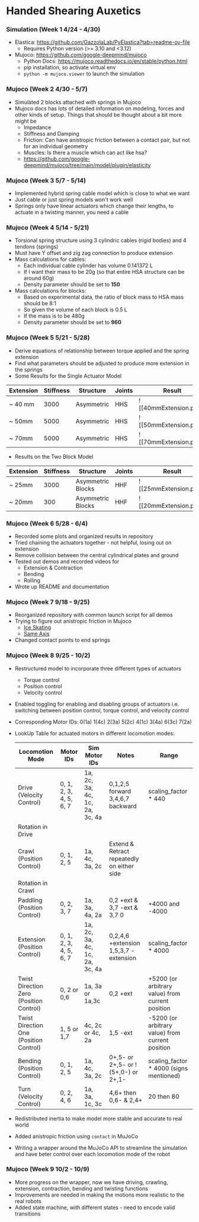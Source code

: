 # Handed Shearing Auxetics
### Simulation (Week 1 4/24 - 4/30)
- Elastica: https://github.com/GazzolaLab/PyElastica?tab=readme-ov-file
	- Requires Python version (>= 3.10 and <3.12)
- Mujoco: https://github.com/google-deepmind/mujoco
	- Python Docs: https://mujoco.readthedocs.io/en/stable/python.html
	- pip installation, so activate virtual env
	- `python -m mujoco.viewer` to launch the simulation
### Mujoco (Week 2 4/30 - 5/7)
- Simulated 2 blocks attached with springs in Mujoco
- Mujoco docs has lots of detailed information on modeling, forces and other kinds of setup. Things that should be thought about a bit more might be 
	- Impedance
	- Stiffness and Damping
	- Friction: Can have anistropic friction between a contact pair, but not for an individual geometry
	- Muscles: Is there a muscle which can act like hsa?
	- https://github.com/google-deepmind/mujoco/tree/main/model/plugin/elasticity

### Mujoco (Week 3 5/7 - 5/14)
- Implemented hybrid spring cable model which is close to what we want
- Just cable or just spring models won't work well
- Springs only have linear actuators which change their lengths, to actuate in a twisting manner, you need a cable

### Mujoco (Week 4 5/14 - 5/21)
- Torsional spring structure using 3 cylindric cables (rigid bodies) and 4 tendons (springs)
- Must have Y offset and zig zag connection to produce extension
- Mass calculations for cables:
	- Each individual cable cylinder has volume 0.141372 L
	- If I want their mass to be 20g (so that entire HSA structure can be around 60g)
	- Density parameter should be set to **150**
- Mass calculations for blocks:
	- Based on experimental data, the ratio of block mass to HSA mass should be 8:1
	- So given the volume of each block is 0.5 L
	- If the mass is to be 480g
	- Density parameter should be set to **960**

### Mujoco (Week 5 5/21 - 5/28)
- Derive equations of relationship between torque applied and the spring extension
- Find what parameters should be adjusted to produce more extension in the springs
- Some Results for the Single Actuator Model

| Extension | Stiffness | Structure  | Joints | Result                 |
| --------- | --------- | ---------- | ------ | ---------------------- |
| ~ 40 mm   | 3000      | Asymmetric | HHS    | ![[40mmExtension.png]] |
| ~ 50mm    | 5000      | Asymmetric | HHS    | ![[50mmExtension.png]] |
| ~ 70mm    | 5000      | Asymmetric | HHS    | ![[70mmExtension.png]] |
- Results on the Two Block Model

| Extension | Stiffness | Structure         | Joints | Result                 |
| --------- | --------- | ----------------- | ------ | ---------------------- |
| ~ 25mm    | 3000      | Asymmetric Blocks | HHF    | ![[25mmExtension.png]] |
| ~ 20mm    | 300       | Asymmetric Blocks | HHF    | ![[20mmExtension.png]] |

### Mujoco (Week 6 5/28 - 6/4)
- Recorded some plots and organized results in repository
- Tried chaining the actuators together - not helpful, losing out on extension
- Remove collision between the central cylindrical plates and ground
- Tested out demos and recorded videos for
	- Extension & Contraction
	- Bending
	- Rolling
- Wrote up README and documentation

### Mujoco (Week 7 9/18 - 9/25)
- Reorganized repository with common launch script for all demos
- Trying to figure out anistropic friction in Mujoco
	- [Ice Skating](https://github.com/google-deepmind/mujoco/issues/67)
	- [Same Axis](https://github.com/google-deepmind/mujoco/issues/514)
- Changed contact points to end springs

### Mujoco (Week 8 9/25 - 10/2)
- Restructured model to incorporate three different types of actuators
	- Torque control
	- Position control
	- Velocity control
- Enabled toggling for enabling and disabling groups of actuators i.e. switching between position control, torque control, and velocity control
- Corresponding Motor IDs: 0(1a) 1(4c) 2(3a) 5(2c) 4(1c) 3(4a) 6(3c) 7(2a)
- LookUp Table for actuated motors in different locomotion modes:

	| Locomotion Mode | Motor IDs | Sim Motor IDs | Notes | Range|
	|----------|----------|----------|----------|------|
	| Drive (Velocity Control)  | 0, 1, 2, 3, 4, 5, 6, 7 | 1a, 2c, 3a, 4c, 1c, 2a, 3c, 4a  | 0,1,2,5 forward 3,4,6,7 backward|scaling_factor * 440|
	| Rotation in Drive |  |   | ||
	| Crawl (Position Control)  | 0, 1, 2, 5 | 1a, 4c, 3a, 2c | Extend & Retract repeatedly on either side||
	| Rotation in Crawl||||
	| Paddling (Position Control) |0, 2, 3, 7| 1a, 3a, 4a, 2a|0,2 +ext & 3,7 -ext & 3,7 0|+4000 and -4000|
	| Extension (Position Control) |0, 1, 2, 3, 4, 5, 6, 7| 1a, 2c, 3a, 4c, 1c, 2a, 3c, 4a|0,2,4,6 +extension 1,5,3,7 -extension|scaling_factor * 4000|
	| Twist Direction Zero (Position Control) | 0, 2 or 0,6| 1a, 3a or 1a,3c |0,2 +ext| +5200 (or arbitrary value) from current position|
	| Twist Direction One (Position Control) | 1, 5 or 1,7| 4c, 2c or 4c, 2a |1,5 -ext| -5200 (or arbitrary value) from current position|
	| Bending (Position Control) | 0, 1, 2, 5| 1a, 4c, 3a, 2c |0+,5- or 2+,5- or !(5+,0-) or 2+,1-| scaling_factor * 4000 (signs mentioned)|
	| Turn (Velocity Control) | 0, 2, 4, 6| 1a, 3a, 1c, 3c|4,6+ then 0,6- & 2,4+| 20 then 80|

- Redistributed inertia to make model more stable and accurate to real world
- Added anistropic friction using `contact` in MuJoCo
- Writing a wrapper around the MuJoCo API to streamline the simulation and have beter control over each locomotion mode of the robot
		
### Mujoco (Week 9 10/2 - 10/9)
- More progress on the wrapper, now we have driving, crawling, extension, contraction, bending and twisting functions
- Improvements are needed in making the motions more realistic to the real robots
- Added state machine, with different states - need to encode valid transitions
